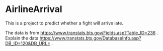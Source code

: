 # AirlineArrival
This is a project to predict whether a fight will arrive late. 

The data is from https://www.transtats.bts.gov/Fields.asp?Table_ID=236 .
<br>
Explain the data https://www.transtats.bts.gov/DatabaseInfo.asp?DB_ID=120&DB_URL= .
